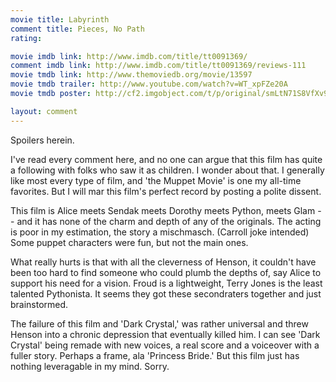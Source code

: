 ```yaml
---
movie title: Labyrinth
comment title: Pieces, No Path
rating: 

movie imdb link: http://www.imdb.com/title/tt0091369/
comment imdb link: http://www.imdb.com/title/tt0091369/reviews-111
movie tmdb link: http://www.themoviedb.org/movie/13597
movie tmdb trailer: http://www.youtube.com/watch?v=WT_xpFZe20A
movie tmdb poster: http://cf2.imgobject.com/t/p/original/smLtN71S8VfXv9f0kaUoBDlry30.jpg

layout: comment
---
```


Spoilers herein.

I've read every comment here, and no one can argue that this film has quite a following with folks who saw it as children. I wonder about that. I generally like most every type of film, and 'the Muppet Movie' is one my all-time favorites. But I will mar this film's perfect record by posting a polite dissent.

This film is Alice meets Sendak meets Dorothy meets Python, meets Glam -- and it has none of the charm and depth of any of the originals. The acting is poor in my estimation, the story a mischmasch. (Carroll joke intended) Some puppet characters were fun, but not the main ones.

What really hurts is that with all the cleverness of Henson, it couldn't have been too hard to find someone who could plumb the depths of, say Alice to support his need for a vision. Froud is a lightweight, Terry Jones is the least talented Pythonista. It seems they got these secondraters together and just brainstormed.

The failure of this film and 'Dark Crystal,' was rather universal and threw Henson into a chronic depression that eventually killed him. I can see 'Dark Crystal' being remade with new voices, a real score and a voiceover with a fuller story. Perhaps a frame, ala 'Princess Bride.' But this film just has nothing leveragable in my mind. Sorry.